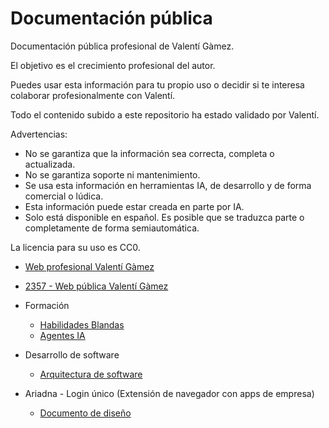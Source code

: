 # Documentación pública

Documentación pública profesional de Valentí Gàmez.

El objetivo es el crecimiento profesional del autor.

Puedes usar esta información para tu propio uso o decidir si te interesa colaborar profesionalmente con Valentí.

Todo el contenido subido a este repositorio ha estado validado por Valentí.

Advertencias:
* No se garantiza que la información sea correcta, completa o actualizada.
* No se garantiza soporte ni mantenimiento.
* Se usa esta información en herramientas IA, de desarrollo y de forma comercial o lúdica.
* Esta información puede estar creada en parte por IA.
* Solo está disponible en español. Es posible que se traduzca parte o completamente de forma semiautomática.

La licencia para su uso es CC0.

* [Web profesional Valentí Gàmez](https://valentigamez.com)

* [2357 - Web pública Valentí Gàmez](https://2357.io)

* Formación
    * [Habilidades Blandas](/habilidades_blandas/)
    * [Agentes IA](/agentes_ia/)

* Desarrollo de software
    * [Arquitectura de software](/arquitectura_software/)

* Ariadna - Login único (Extensión de navegador con apps de empresa)
    * [Documento de diseño](/ariadna/documento_diseno_de_software)
